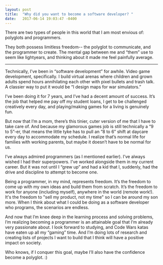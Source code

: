 ```yaml
---
layout: post
title:  "Why did you want to become a software developer? "
date:   2017-06-14 19:03:47 -0400
---
```



There are two types of people in this world that I am most envious of:  polyglots and programmers.  

They both possess limitless freedom-- the polyglot to communicate, and the programmer to create.  The mental gap between me and “them” use to seem like lightyears, and thinking about it made me feel painfully average.

--------

Technically, I’ve been in “software development” for awhile.  Video game development, specifically.  I build virtual arenas where children and grown adults spend hours annihilating each other with pixel bullets and trash talk.  A classier way to put it would be “I design maps for war simulators.”

I’ve been doing it for 7 years, and I’ve had a decent amount of success.  It’s the job that helped me pay off my student loans, I get to be challenged creatively every day, and playing/making games for a living is genuinely fun.  

But now that I’m a mom, there’s this tinier, cuter version of me that I have to take care of.  And because my glamorous games job is still technically a “9 to 5”-er, that means the little tyke has to pull an “8 to 6” shift at daycare every day to accommodate my schedule. I realize that’s normal life for families with working parents, but maybe it doesn’t have to be normal for us.

I’ve always admired programmers (as I mentioned earlier).  I’ve always wished I had their superpowers.  I've worked alongside them in my current career.  But it was not until I “grew up” and had a kid that I, suddenly, had the drive and discipline to attempt to become one.

Being a programmer, in my mind, represents freedom.  It’s the freedom to come up with my own ideas and build them from scratch.  It’s the freedom to work for anyone (including myself), anywhere in the world (remote work!).  It's the freedom to "sell my product, not my time" so I can be around my son more.  When I think about what I could be doing as a software developer who programs, the scenarios are endless.

And now that I’m knee deep in the learning process and solving problems, I’m realizing becoming a programmer is an attainable goal that I’m already very passionate about.  I look forward to studying, and Code Wars katas have eaten up all my “gaming” time.  And I’m doing lots of research and creating lists of projects I want to build that I think will have a positive impact on society.

Who knows, if I conquer this goal, maybe I’ll also have the confidence become a polyglot. :)
